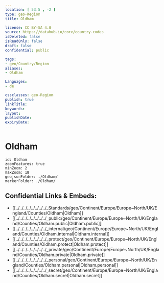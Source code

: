 ```yaml
---
location: [ 53.5 , -2 ] 
type: geo-Region
title: Oldham

license: CC BY-SA 4.0
source: https://datahub.io/core/country-codes
isDeleted: false
isReadOnly: false
draft: false
confidential: public

tags:
- geo/Country/Region
aliases:
- Oldham

Languages:
- de

cssclasses: geo-Region
publish: true
linkTitle: 
keywords: 
layout: 
publishDate: 
expiryDate: 
---
```


# Oldham

```leaflet
id: Oldham
zoomFeatures: true 
minZoom: 2 
maxZoom: 18
geojsonFolder: ./Oldham/
markerFolder: ./Oldham/
```


## Confidential Links & Embeds: 
- [[../../../../../../../../_Standards/geo/Continent/Europe/Europe~North/UK/England/Counties/Oldham|Oldham]] 
- [[../../../../../../../../_public/geo/Continent/Europe/Europe~North/UK/England/Counties/Oldham.public|Oldham.public]] 
- [[../../../../../../../../_internal/geo/Continent/Europe/Europe~North/UK/England/Counties/Oldham.internal|Oldham.internal]] 
- [[../../../../../../../../_protect/geo/Continent/Europe/Europe~North/UK/England/Counties/Oldham.protect|Oldham.protect]] 
- [[../../../../../../../../_private/geo/Continent/Europe/Europe~North/UK/England/Counties/Oldham.private|Oldham.private]] 
- [[../../../../../../../../_personal/geo/Continent/Europe/Europe~North/UK/England/Counties/Oldham.personal|Oldham.personal]] 
- [[../../../../../../../../_secret/geo/Continent/Europe/Europe~North/UK/England/Counties/Oldham.secret|Oldham.secret]] 

